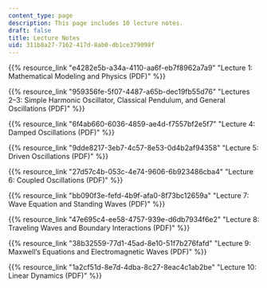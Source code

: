 ```yaml
---
content_type: page
description: This page includes 10 lecture notes.
draft: false
title: Lecture Notes
uid: 311b8a27-7162-417d-8ab0-db1ce379098f
---
```

{{% resource_link "e4282e5b-a34a-4110-aa6f-eb7f8962a7a9" "Lecture 1: Mathematical Modeling and Physics (PDF)" %}}

{{% resource_link "959356fe-5f07-4487-a65b-dec19fb55d76" "Lectures 2–3: Simple Harmonic Oscillator, Classical Pendulum, and General Oscillations (PDF)" %}}

{{% resource_link "6f4ab660-6036-4859-ae4d-f7557bf2e5f7" "Lecture 4: Damped Oscillations (PDF)" %}}

{{% resource_link "9dde8217-3eb7-4c57-8e53-0d4b2af94358" "Lecture 5: Driven Oscillations (PDF)" %}}

{{% resource_link "27d57c4b-053c-4e74-9606-6b923486cba4" "Lecture 6: Coupled Oscillations (PDF)" %}}

{{% resource_link "bb090f3e-fefd-4b9f-afa0-8f73bc12659a" "Lecture 7: Wave Equation and Standing Waves (PDF)" %}}

{{% resource_link "47e695c4-ee58-4757-939e-d6db7934f6e2" "Lecture 8: Traveling Waves and Boundary Interactions (PDF)" %}}

{{% resource_link "38b32559-77d1-45ad-8e10-51f7b276fafd" "Lecture 9: Maxwell’s Equations and Electromagnetic Waves (PDF)" %}}

{{% resource_link "1a2cf51d-8e7d-4dba-8c27-8eac4c1ab2be" "Lecture 10: Linear Dynamics (PDF)" %}}